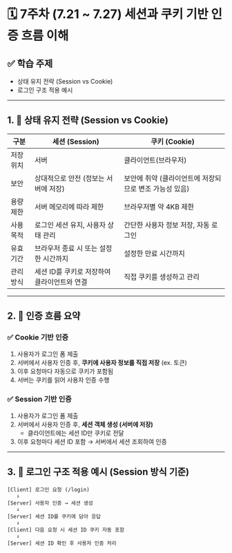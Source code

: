 # 🗓️ 7주차 (7.21 ~ 7.27) 세션과 쿠키 기반 인증 흐름 이해

## ✅ 학습 주제
- 상태 유지 전략 (Session vs Cookie)
- 로그인 구조 적용 예시

---

## 1. 🔐 상태 유지 전략 (Session vs Cookie)

| 구분 | 세션 (Session) | 쿠키 (Cookie) |
|------|----------------|---------------|
| 저장 위치 | 서버 | 클라이언트(브라우저) |
| 보안 | 상대적으로 안전 (정보는 서버에 저장) | 보안에 취약 (클라이언트에 저장되므로 변조 가능성 있음) |
| 용량 제한 | 서버 메모리에 따라 제한 | 브라우저별 약 4KB 제한 |
| 사용 목적 | 로그인 세션 유지, 사용자 상태 관리 | 간단한 사용자 정보 저장, 자동 로그인 |
| 유효 기간 | 브라우저 종료 시 또는 설정한 시간까지 | 설정한 만료 시간까지 |
| 관리 방식 | 세션 ID를 쿠키로 저장하여 클라이언트와 연결 | 직접 쿠키를 생성하고 관리 |

---

## 2. 🧭 인증 흐름 요약

### ✅ Cookie 기반 인증
1. 사용자가 로그인 폼 제출
2. 서버에서 사용자 인증 후, **쿠키에 사용자 정보를 직접 저장** (ex. 토큰)
3. 이후 요청마다 자동으로 쿠키가 포함됨
4. 서버는 쿠키를 읽어 사용자 인증 수행

### ✅ Session 기반 인증
1. 사용자가 로그인 폼 제출
2. 서버에서 사용자 인증 후, **세션 객체 생성 (서버에 저장)**  
   - 클라이언트에는 세션 ID만 쿠키로 전달
3. 이후 요청마다 세션 ID 포함 → 서버에서 세션 조회하여 인증

---

## 3. 🧪 로그인 구조 적용 예시 (Session 방식 기준)

```plaintext
[Client] 로그인 요청 (/login)
   ↓
[Server] 사용자 인증 → 세션 생성
   ↓
[Server] 세션 ID를 쿠키에 담아 응답
   ↓
[Client] 다음 요청 시 세션 ID 쿠키 자동 포함
   ↓
[Server] 세션 ID 확인 후 사용자 인증 처리
